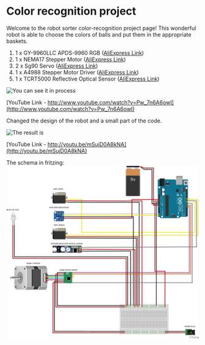 # Color recognition project
Welcome to the robot sorter color-recognition project page!
This wonderful robot is able to choose the colors of balls and put them in the appropriate baskets.
1. 1 x GY-9960LLC APDS-9960 RGB ([AliExpress Link](https://ru.aliexpress.com/item/New-GY-9960LLC-APDS-9960-RGB-and-Gesture-Sensor-Module-I2C-Breakout/32780833260.html?spm=2114.13010608.0.0.a4Y3sj))
2. 1 x NEMA17 Stepper Motor ([AliExpress Link](https://ru.aliexpress.com/item/CE-certification-78-oz-in-4-lead-Nema17-Stepper-Motor-42-motor-Nema-17-motor-42BYGH/32772897280.html?spm=2114.13010608.0.0.qeLykC))
3. 2 x Sg90 Servo ([AliExpress Link](https://ru.aliexpress.com/item/Free-Shipping-SG90-9g-Mini-Micro-Servo-for-RC-for-RC-250-450-Helicopter-Airplane-Car/32357090842.html?spm=2114.13010608.0.0.3RsoHl))
4. 1 x A4988 Stepper Motor Driver ([AliExpress Link](https://ru.aliexpress.com/item/1pcs-Reprap-Stepper-Driver-A4988-Stepper-Motor-Driver-Module-Dropshipping-color-GREEN/32649113954.html?spm=2114.13010608.0.0.a72a3D))
5. 1 x TCRT5000 Reflective Optical Sensor ([AliExpress Link](https://ru.aliexpress.com/item/10-TCRT5000-avoidanc/32672744833.html?spm=a2g0s.9042311.0.0.fTA3vt))

![You can see it in process](https://i.ytimg.com/vi/Pw_7n6A6owI/3.jpg?time=1509742620333)

[YouTube Link - http://www.youtube.com/watch?v=Pw_7n6A6owI](http://www.youtube.com/watch?v=Pw_7n6A6owI)

Changed the design of the robot and a small part of the code.

![The result is](https://i.ytimg.com/vi/mSujD0A8kNA/3.jpg?time=1509742383860)

[YouTube Link - http://youtu.be/mSujD0A8kNA](http://youtu.be/mSujD0A8kNA)

The schema in fritzing:
![Connection schema](https://github.com/dbprof/color-recognition/blob/master/color-recognition.png)
